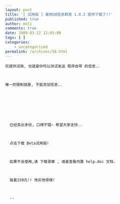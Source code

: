 ```yaml
---
layout: post
title: '[ 试用版 ] 暴雨QQ信息群发 1.0.2 提供下载了!!'
published: true
author: moli
comments: true
date: 2009-03-22 12:03:00
tags: [ ]
categories:
    - uncategorized
permalink: /archives/58.html
---
```


  
    仅提供试用, 也就是你可以测试发送 程序自带 的信息..
  
  
  
    唯一的限制就是, 不能添加信息.. 
  
  
  
    
  
  
  
    
      已经卖出多份, 口碑不错~ 希望大家支持..
    
    
    
      点击下载 Beta试用版!
    
    
    
      如果不会使用,请 下载录像 , 或者查看内置 help.doc 文档.
    
    
    
      每套150元!! 快买快得哦!
    
    
    
      ..
    
  
